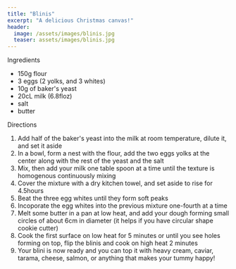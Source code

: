 ```yaml
---
title: "Blinis"
excerpt: "A delicious Christmas canvas!"
header:
  image: /assets/images/blinis.jpg
  teaser: assets/images/blinis.jpg
---
```

Ingredients

* 150g flour
* 3 eggs (2 yolks, and 3 whites)
* 10g of baker's yeast
* 20cL milk (6.8floz)
* salt 
* butter

Directions

1. Add half of the baker's yeast into the milk at room temperature, dilute it, and set it aside 
2. In a bowl, form a nest with the flour, add the two eggs yolks at the center along with the rest of the yeast and the salt
3. Mix, then add your milk one table spoon at a time until the texture is homogenous continuously mixing
4. Cover the mixture with a dry kitchen towel, and set aside to rise for 4.5hours
5. Beat the three egg whites until they form soft peaks
6. Incoporate the egg whites into the previous mixture one-fourth at a time
7. Melt some butter in a pan at low heat, and add your dough forming small circles of about 6cm in diameter (it helps if you have circular shape cookie cutter)
8. Cook the first surface on low heat for 5 minutes or until you see holes forming on top, flip the blinis and cook on high heat 2 minutes
9. Your blini is now ready and you can top it with heavy cream, caviar, tarama, cheese, salmon, or anything that makes your tummy happy! 
